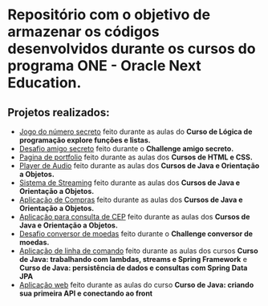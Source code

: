 
<h1>Repositório com o objetivo de armazenar os códigos desenvolvidos durante os cursos do programa ONE - Oracle Next Education. </h1>


<h2>Projetos realizados:</h2>


- [Jogo do número secreto](https://jogodonumerosecreto-six-rouge.vercel.app/) feito durante as aulas do <b>Curso de Lógica de programação explore funções e listas.</b>
- [Desafio amigo secreto](https://camlopes.github.io/challenge_amigo_secreto/) feito durante o <b>Challenge amigo secreto.</b>
- [Pagina de portfolio](https://portfolio-liard-zeta-53.vercel.app/) feito durante as aulas dos <b>Cursos de HTML e CSS.</b>
- [Player de Audio](https://github.com/camlopes/alura-one/tree/Fase_3/Cursos%20de%20Java%20e%20Orienta%C3%A7%C3%A3o%20a%20Objetos/AudioPlayer) feito durante as aulas dos <b>Cursos de Java e Orientação a Objetos.</b>
- [Sistema de Streaming](https://github.com/camlopes/alura-one/tree/Fase_3/Cursos%20de%20Java%20e%20Orienta%C3%A7%C3%A3o%20a%20Objetos/ScreenMatch) feito durante as aulas dos <b>Cursos de Java e Orientação a Objetos.</b>
- [Aplicação de Compras](https://github.com/camlopes/alura-one/tree/Fase_3/Cursos%20de%20Java%20e%20Orienta%C3%A7%C3%A3o%20a%20Objetos/Compras) feito durante as aulas dos <b>Cursos de Java e Orientação a Objetos.</b>
- [Aplicação para consulta de CEP](https://github.com/camlopes/alura-one/tree/Fase_3/Cursos%20de%20Java%20e%20Orienta%C3%A7%C3%A3o%20a%20Objetos/ConsultaCep) feito durante as aulas dos <b>Cursos de Java e Orientação a Objetos.</b>
- [Desafio conversor de moedas](https://github.com/camlopes/challenge-conversor-de-moeda) feito durante o <b>Challenge conversor de moedas.</b>
- [Aplicação de linha de comando](https://github.com/camlopes/screenmatch-sw) feito durante as aulas dos cursos **Curso de Java: trabalhando com lambdas, streams e Spring Framework** e **Curso de Java: persistência de dados e consultas com Spring Data JPA**
- [Aplicação web](https://github.com/camlopes/screenmatch-web) feito durante as aulas do curso **Curso de Java: criando sua primeira API e conectando ao front**

